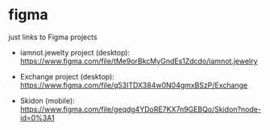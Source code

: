 # figma
just links to Figma projects

- iamnot.jewelty project (desktop):
https://www.figma.com/file/tMe9orBkcMyGndEs1Zdcdo/iamnot.jewelry

- Exchange project (desktop):
https://www.figma.com/file/q53ITDX384w0N04gmxBSzP/Exchange

- Skidon (mobile):
https://www.figma.com/file/geqdg4YDoRE7KX7n9GEBQo/Skidon?node-id=0%3A1





